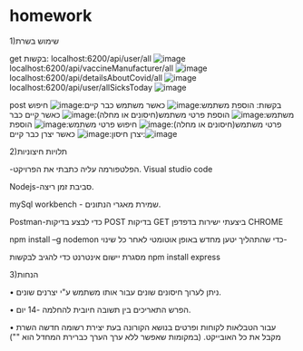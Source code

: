 # homework
1)שימוש בשרת


get בקשות:
localhost:6200/api/user/all
![image](https://github.com/dvora269290/homework/assets/132925327/7219657e-51ce-415f-b0e7-848a1171e7ae)
localhost:6200/api/vaccineManufacturer/all
![image](https://github.com/dvora269290/homework/assets/132925327/e45a50f2-decf-4fd5-8f76-0eac49789252)
localhost:6200/api/detailsAboutCovid/all
![image](https://github.com/dvora269290/homework/assets/132925327/d5f0fa5b-687d-464f-bf3a-39f78796b1b8)
localhost:6200/api/user/allSicksToday
![image](https://github.com/dvora269290/homework/assets/132925327/b74d6648-6471-4950-b9f4-0a06cd787d4c)


post בקשות:
הוספת משתמש:![image](https://github.com/dvora269290/homework/assets/132925327/334f8845-c4ab-4994-88ef-10d4bfb06b02)
כאשר משתמש כבר קיים:![image](https://github.com/dvora269290/homework/assets/132925327/92e867bd-8797-4aaf-9042-02afa81da456)
חיפוש משתמש:![image](https://github.com/dvora269290/homework/assets/132925327/38270e74-fb76-40b9-98e7-9082f66eed99)
הוספת פרטי משתמש(חיסונים או מחלה):![image](https://github.com/dvora269290/homework/assets/132925327/1b9bafef-2524-4db9-881d-6361038c2958)
כאשר קיים כבר פרטי משתמש(חיסונים או מחלה):![image](https://github.com/dvora269290/homework/assets/132925327/bde2f7e8-cedc-4c61-ad26-d88389d91b16)
חיפוש פרטי משתמש:![image](https://github.com/dvora269290/homework/assets/132925327/a6415bdd-1af5-4128-9e75-36751065770b)
הוספת יצרן חיסון:![image](https://github.com/dvora269290/homework/assets/132925327/3a76a300-3c80-41ff-b15e-581b46586b80)
כאשר יצרן כבר קיים:![image](https://github.com/dvora269290/homework/assets/132925327/26c9541e-e099-4c2b-adee-76b8fa984597)



2)תלויות חיצוניות

-הפלטפורמה עליה כתבתי את הפרויקט.                     Visual studio code   


Nodejs-סביבת זמן ריצה.


mySql workbench - שמירת מאגרי הנתונים.


Postman-כדי לבצע בדיקות POST  בדיקות GET ביצעתי ישירות בדפדפן CHROME


npm install –g nodemon   	כדי שהתהליך יטען מחדש באופן אוטומטי לאחר כל שינוי-
 
 
 מסגרת יישום אינטרנט כדי להגיב לבקשות npm install express                                  


3)הנחות



•	ניתן לערוך חיסונים שונים עבור אותו משתמש ע"י יצרנים שונים.


•	הפרש התאריכים בין תשובה חיובית להחלמה -14 יום.


•	עבור הטבלאות לקוחות ופרטים בנושא הקורונה בעת יצירת רשומה חדשה השרת מקבל את כל האובייקט. (במקומות שאפשר ללא ערך הערך כברירת המחדל הוא "")
